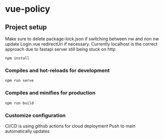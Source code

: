 # vue-policy

## Project setup
Make sure to delete package-lock.json if switching between nw and non nw
update Login.vue redirectUri if necessary. Currently localhost is the correct approach due to fastapi server still being stuck on http
```
npm install
```

### Compiles and hot-reloads for development
```
npm run serve
```

### Compiles and minifies for production
```
npm run build
```

### Customize configuration
CI/CD is using github actions for cloud deployment
Push to main automatically updates
